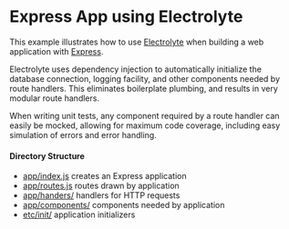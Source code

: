 # Express App using Electrolyte

This example illustrates how to use [Electrolyte](https://github.com/jaredhanson/electrolyte)
when building a web application with [Express](http://expressjs.com/).

Electrolyte uses dependency injection to automatically initialize the database
connection, logging facility, and other components needed by route handlers.
This eliminates boilerplate plumbing, and results in very modular route
handlers.

When writing unit tests, any component required by a route handler can easily be
mocked, allowing for maximum code coverage, including easy simulation of errors
and error handling.

#### Directory Structure

- [app/index.js](app/index.js)  creates an Express application
- [app/routes.js](app/routes.js)  routes drawn by application
- [app/handers/](app/handlers/)  handlers for HTTP requests
- [app/components/](app/components/)  components needed by application
- [etc/init/](etc/init/)   application initializers
